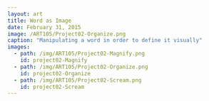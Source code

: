 ```yaml
---
layout: art
title: Word as Image
date: February 31, 2015
image: /ART105/Project02-Organize.png
caption: "Manipulating a word in order to define it visually"
images:
  - path: /img/ART105/Project02-Magnify.png
    id: project02-Magnify
  - path: /img/ART105/Project02-Organize.png
    id: project02-Organize
  - path: /img/ART105/Project02-Scream.png
    id: project02-Scream
---
```

